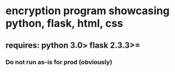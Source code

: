# encryption program showcasing python, flask, html, css

## requires: python 3.0> flask 2.3.3>=
### Do not run as-is for prod (obviously)